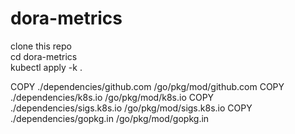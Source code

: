 # dora-metrics  
clone this repo  
cd dora-metrics  
kubectl apply -k .  
 
COPY ./dependencies/github.com /go/pkg/mod/github.com
COPY ./dependencies/k8s.io /go/pkg/mod/k8s.io
COPY ./dependencies/sigs.k8s.io /go/pkg/mod/sigs.k8s.io
COPY ./dependencies/gopkg.in /go/pkg/mod/gopkg.in
